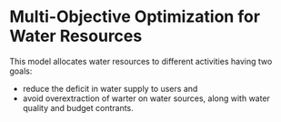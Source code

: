 # Multi-Objective Optimization for Water Resources

This model allocates water resources to different activities having two goals: 
* reduce the deficit in water supply to users and
* avoid overextraction of warter on water sources,
along with water quality and budget contrants.

